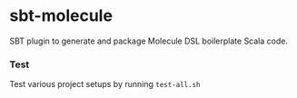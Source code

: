 # sbt-molecule
SBT plugin to generate and package Molecule DSL boilerplate Scala code.



### Test

Test various project setups by running `test-all.sh`

